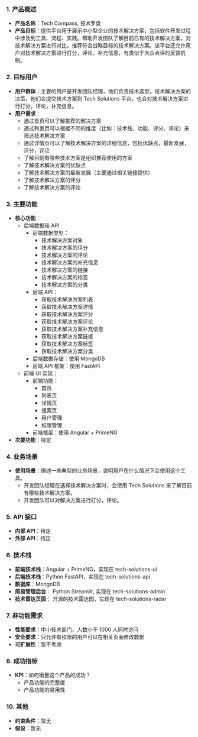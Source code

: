 ### 1. 产品概述

- **产品名称**：Tech Compass, 技术罗盘
- **产品目标**：提供平台用于展示中小型企业的技术解决方案，包括软件开发过程中涉及到工具、流程、实践。帮助开发团队了解目前已有的技术解决方案，对技术解决方案进行对比，推荐符合战略目标的技术解决方案。该平台还允许用户对技术解决方案进行打分，评论，补充信息，有类似于大众点评的反馈机制。

### 2. 目标用户

- **用户群体**：主要的用户是开发团队经理，他们负责技术选型，技术解决方案的决策，他们会提交技术方案到 Tech Solutions 平台，也会对技术解决方案进行打分，评论，补充信息。
- **用户需求**：
  - 通过首页可以了解推荐的解决方案
  - 通过列表页可以根据不同的维度（比如：技术栈、功能、评分、评论）来筛选技术解决方案
  - 通过详情页可以了解技术解决方案的详细信息，包括优缺点，最新发展，评分，评论
  - 了解目前有哪些技术方案是组织推荐使用的方案
  - 了解技术解决方案的优缺点
  - 了解技术解决方案的最新发展（主要通过相关链接提供）
  - 了解技术解决方案的评分
  - 了解技术解决方案的评论

### 3. 主要功能

- **核心功能**：
  - 后端数据和 API
    - 后端数据类型：
      - 技术解决方案对象
      - 技术解决方案的评分
      - 技术解决方案的评论
      - 技术解决方案的补充信息
      - 技术解决方案的链接
      - 技术解决方案的标签
      - 技术解决方案的分类
    - 后端 API：
      - 获取技术解决方案列表
      - 获取技术解决方案详情
      - 获取技术解决方案评分
      - 获取技术解决方案评论
      - 获取技术解决方案补充信息
      - 获取技术解决方案链接
      - 获取技术解决方案标签
      - 获取技术解决方案分类
    - 后端数据存储：使用 MongoDB
    - 后端 API 框架：使用 FastAPI
  - 前端 UI 实现：
    - 前端功能：
      - 首页
      - 列表页
      - 详情页
      - 搜索页
      - 用户管理
      - 权限管理
    - 前端框架：使用 Angular + PrimeNG
- **次要功能**：待定

### 4. 业务场景

- **使用场景**：描述一些典型的业务场景，说明用户在什么情况下会使用这个工具。
  - 开发团队经理在选择技术解决方案时，会使用 Tech Solutions 来了解目前有哪些技术解决方案。
  - 开发团队可以对解决方案进行打分，评论。

### 5. API 接口

- **内部 API**：待定
- **外部 API**：待定

### 6. 技术栈

- **前端技术栈**：Angular + PrimeNG，实现在 tech-solutions-ui
- **后端技术栈**：Python FastAPI，实现在 tech-solutions-api
- **数据库**：MongoDB
- **简易管理后台**： Python Streamlit, 实现在 tech-solutions-admin
- **技术雷达页面**： 开源的技术雷达图，实现在 tech-solutions-radar

### 7. 非功能需求

- **性能要求**：中小技术部门，人数小于 1000 人同时访问
- **安全要求**：只允许有权限的用户可以在相关页面修改数据
- **可扩展性**：暂不考虑

### 8. 成功指标

- **KPI**：如何衡量这个产品的成功？
  - 产品功能的完整度
  - 产品功能的易用性

### 10. 其他

- **约束条件**：暂无
- **假设**：暂无
